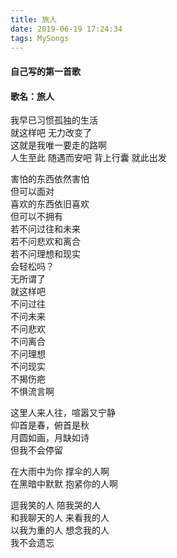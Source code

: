 ```yaml
---
title: 旅人 
date: 2019-06-19 17:24:34
tags: MySongs 
---
```

#### 自己写的第一首歌
#### 歌名：旅人  
我早已习惯孤独的生活  
就这样吧 无力改变了  
这就是我唯一要走的路啊  
人生至此 随遇而安吧
背上行囊 就此出发  
<!-- more -->
害怕的东西依然害怕                                
但可以面对  
喜欢的东西依旧喜欢  
但可以不拥有  
若不问过往和未来  
若不问悲欢和离合  
若不问理想和现实  
会轻松吗？  
无所谓了  
就这样吧   
不问过往  
不问未来  
不问悲欢  
不问离合  
不问理想  
不问现实  
不揭伤疤  
不惧流言啊  

这里人来人往，喧嚣又宁静  
仰首是春，俯首是秋   
月圆如画，月缺如诗  
但我不会停留  

在大雨中为你   撑伞的人啊                                
在黑暗中默默   抱紧你的人啊

逗我笑的人 陪我哭的人  
和我聊天的人 来看我的人  
以我为重的人 想念我的人  
我不会遗忘 

